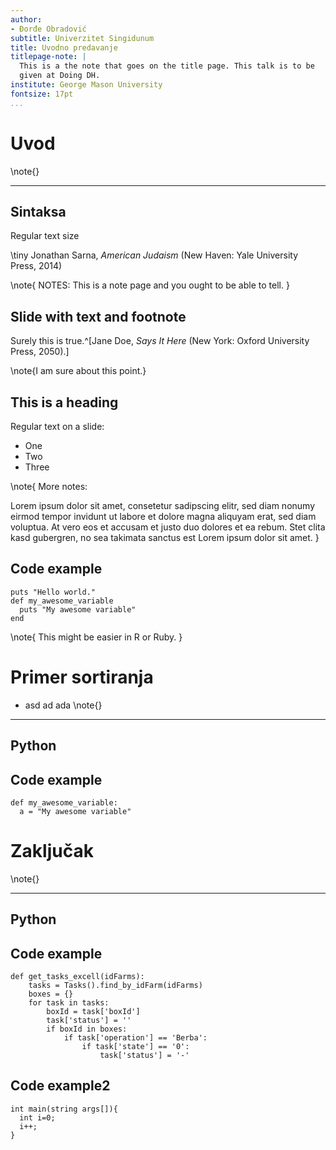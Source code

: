 ```yaml
---
author:
- Đorđe Obradović
subtitle: Univerzitet Singidunum
title: Uvodno predavanje
titlepage-note: |
  This is a the note that goes on the title page. This talk is to be
  given at Doing DH.
institute: George Mason University
fontsize: 17pt
...
```


# Uvod


\note{}

---

## Sintaksa

Regular text size

\tiny Jonathan Sarna, *American Judaism* (New Haven: Yale University
Press, 2014)

\note{
NOTES: This is a note page and you ought to be able to tell.
}

## Slide with text and footnote

Surely this is true.^[Jane Doe, *Says It Here* (New York: Oxford
University Press, 2050).]

\note{I am sure about this point.}

## This is a heading

Regular text on a slide:

-   One
-   Two
-   Three

\note{
More notes:

Lorem ipsum dolor sit amet, consetetur sadipscing elitr, sed diam nonumy eirmod
tempor invidunt ut labore et dolore magna aliquyam erat, sed diam voluptua. At
vero eos et accusam et justo duo dolores et ea rebum. Stet clita kasd gubergren,
no sea takimata sanctus est Lorem ipsum dolor sit amet.
}

## Code example

``` {.ruby}
puts "Hello world."
def my_awesome_variable
  puts "My awesome variable"
end
```

\note{
This might be easier in R or Ruby.
}

# Primer sortiranja

- asd ad ada
\note{}
---

## Python

## Code example

``` {.python}
def my_awesome_variable:
  a = "My awesome variable"

```



# Zaključak

\note{}

---

## Python

## Code example

``` {.python}
def get_tasks_excell(idFarms):
    tasks = Tasks().find_by_idFarm(idFarms)
    boxes = {}
    for task in tasks:
        boxId = task['boxId']
        task['status'] = ''
        if boxId in boxes:
            if task['operation'] == 'Berba':
                if task['state'] == '0':
                    task['status'] = '-'
```

## Code example2
``` {.cpp}
int main(string args[]){
  int i=0;
  i++;
}

```
